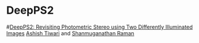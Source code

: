 # DeepPS2
#[DeepPS2: Revisiting Photometric Stereo using Two Differently Illuminated Images](https://arxiv.org/abs/2207.02025)
[Ashish Tiwari](https://sites.google.com/iitgn.ac.in/ashishtiwari/home) and [Shanmuganathan Raman](https://iitgn.ac.in/faculty/cse/shanmuganathan)
